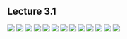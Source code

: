 ## Lecture 3.1

![](https://github.com/csn3rd/ENGR19Spring2020/blob/master/3.1.01%20Ethical%20Methods%20Decision%20Tree.png)
![](https://github.com/csn3rd/ENGR19Spring2020/blob/master/3.1.02%20Teleological%20Ethics.png)
![](https://github.com/csn3rd/ENGR19Spring2020/blob/master/3.1.03%20Consequentialism.png)
![](https://github.com/csn3rd/ENGR19Spring2020/blob/master/3.1.04%20What%20do%20Utilitarians%20Believe.png)
![](https://github.com/csn3rd/ENGR19Spring2020/blob/master/3.1.05%20Ethical%20Inventory.png)
![](https://github.com/csn3rd/ENGR19Spring2020/blob/master/3.1.06%20Founders%20of%20Utilitarianism.png)
![](https://github.com/csn3rd/ENGR19Spring2020/blob/master/3.1.07%20Anthropological%20Basis%20for%20Utilitarianism.png)
![](https://github.com/csn3rd/ENGR19Spring2020/blob/master/3.1.08%20Bentham's%20Anthropology.png)
![](https://github.com/csn3rd/ENGR19Spring2020/blob/master/3.1.09%20Bentham's%20Philosophy.png)
![](https://github.com/csn3rd/ENGR19Spring2020/blob/master/3.1.10%20Definition%20of%20Utilitarianism.png)
![](https://github.com/csn3rd/ENGR19Spring2020/blob/master/3.1.11%20The%20Measure%20of%20an%20Act.png)
![](https://github.com/csn3rd/ENGR19Spring2020/blob/master/3.1.12%20Qualities%20of%20Utilitarianism.png)
![](https://github.com/csn3rd/ENGR19Spring2020/blob/master/3.1.13%20Purpose%20of%20Oral%20Exams.png)
